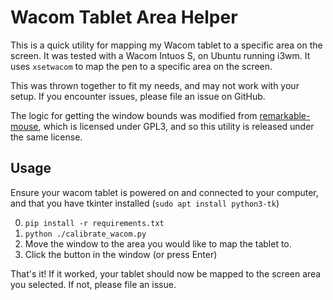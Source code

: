 # Wacom Tablet Area Helper

This is a quick utility for mapping my Wacom tablet to a specific area on the
screen. It was tested with a Wacom Intuos S, on Ubuntu running i3wm. It uses
`xsetwacom` to map the pen to a specific area on the screen.

This was thrown together to fit my needs, and may not work with your setup. If
you encounter issues, please file an issue on GitHub.

The logic for getting the window bounds was modified from
[remarkable-mouse](https://github.com/Evidlo/remarkable_mouse), which is
licensed under GPL3, and so this utility is released under the same license.

## Usage

Ensure your wacom tablet is powered on and connected to your computer, and that
you have tkinter installed (`sudo apt install python3-tk`)

0. `pip install -r requirements.txt`
1. `python ./calibrate_wacom.py`
2. Move the window to the area you would like to map the tablet to.
3. Click the button in the window (or press Enter)

That's it! If it worked, your tablet should now be mapped to the screen area you
selected. If not, please file an issue.
